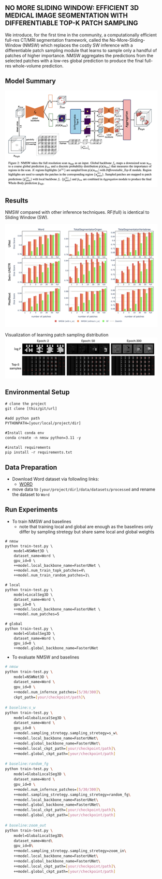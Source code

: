 ## NO MORE SLIDING WINDOW: EFFICIENT 3D MEDICAL IMAGE SEGMENTATION WITH DIFFERENTIABLE TOP-K PATCH SAMPLING

We introduce, for the first time in the community, a computationally efficient full-res CT/MRI segmentation framework, called the No-More-Sliding-Window (NMSW) which replaces the costly SW inference with a differentiable patch sampling module that learns to sample only a handful of patches of higher importance. NMSW aggregates the predictions from the selected patches with a low-res global prediction to produce the final full-res whole-volume prediction.

## Model Summary
![](./figs/main.png)


## Results
NMSW compared with other inference techniques. RF(full) is identical to Sliding Window (SW).

![](./figs/results.png)

Visualization of learning patch sampling distribution
![](./figs/evolution.png)

## **Environmental Setup**

```
# clone the project
git clone [this/git/url]

#add python path
PYTHONPATH=[your/local/project/dir]

#Install conda env
conda create -n nmsw python=3.11 -y

#install requirements
pip install -r requirements.txt
```

## Data Preparation

- Download Word dataset via followling links:
    - [WORD](https://github.com/HiLab-git/WORD)
- move data to  `[your/project/dir]/data/datasets/processed` and rename the dataset to `Word`

## Run Experiments

- To train NMSW and baselines
    - note that training local and global are enough as the baselines only differ by sampling stretegy but share same local and global weights

```
# nmsw
python train-test.py \
    model=NSWNet3D \
    dataset_name=Word \
    gpu_id=0 \
    ++model.local_backbone_name=FasterUNet \
    ++model.num_train_topk_patches=4\
    ++model.num_train_random_patches=1\

# local
python train-test.py \
    model=LocalSeg3D \
    dataset_name=Word \
    gpu_id=0 \
    ++model.local_backbone_name=FasterUNet \
    ++model.num_patches=5

# global
python train-test.py \
    model=GlobalSeg3D \
    dataset_name=Word \
    gpu_id=0 \
    ++model.global_backbone_name=FasterUNet    
```

- To evaluate NMSW and baselines

```bash
# nmsw
python train-test.py \
    model=NSWNet3D \
    dataset_name=Word \
    gpu_id=0 \
    ++model.num_infernce_patches=[5/30/300]\
    ckpt_path=[your/checkpoint/path]\

# baseline:s_w
python train-test.py \
    model=GlobalLocalSeg3D \
    dataset_name=Word \
    gpu_id=0 \
    ++model.sampling_stretegy.sampling_stretegy=s_w\
    ++model.local_backbone_name=FasterUNet\
    ++model.global_backbone_name=FasterUNet\
    ++model.local_ckpt_path=[your/checkpoint/path]\
    ++model.global_ckpt_path=[your/checkpoint/path]
    
# baseline:random_fg
python train-test.py \
    model=GlobalLocalSeg3D \
    dataset_name=Word \
    gpu_id=0 \
    ++model.num_infernce_patches=[5/30/300]\
    ++model.sampling_stretegy.sampling_stretegy=random_fg\
    ++model.local_backbone_name=FasterUNet\
    ++model.global_backbone_name=FasterUNet\
    ++model.local_ckpt_path=[your/checkpoint/path]\
    ++model.global_ckpt_path=[your/checkpoint/path]

# baseline:zoom_out
python train-test.py \
    model=GlobalLocalSeg3D\
    dataset_name=Word\
    gpu_id=0\
    ++model.sampling_stretegy.sampling_stretegy=zoom_in\
    ++model.local_backbone_name=FasterUNet\
    ++model.global_backbone_name=FasterUNet\
    ++model.local_ckpt_path=[your/checkpoint/path]\
    ++model.global_ckpt_path=[your/checkpoint/path]
            
```
